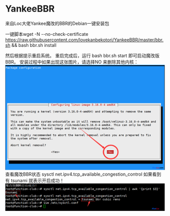 # YankeeBBR
来自Loc大佬Yankee魔改的BBR的Debian一键安装包

一键脚本wget -N --no-check-certificate https://raw.githubusercontent.com/lovekanbekotori/YankeeBBR/master/bbr.sh &amp;&amp; bash bbr.sh install

然后根据提示重启系统。
重启完成后，运行
bash bbr.sh start
即可启动魔改版BBR。
安装过程中如果出现这张图片，请选择NO 来删除其他内核：
![1](https://raw.githubusercontent.com/lovekanbekotori/YankeeBBR/master/bbr1.png)
查看魔改BBR状态
sysctl net.ipv4.tcp_available_congestion_control
如果看到有 tsunami 就表示开启成功！
![2](https://raw.githubusercontent.com/lovekanbekotori/YankeeBBR/master/bbr2.png)
